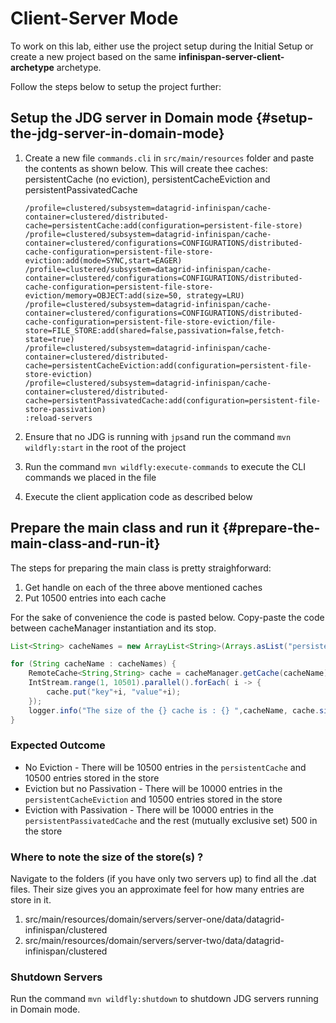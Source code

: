 # Client-Server Mode

To work on this lab, either use the project setup during the Initial Setup or create a new project based on the same **infinispan-server-client-archetype** archetype.

Follow the steps below to setup the project further:

## Setup the JDG server in Domain mode {#setup-the-jdg-server-in-domain-mode}

1. Create a new file `commands.cli` in `src/main/resources` folder and paste the contents as shown below. This will create thee caches: persistentCache \(no eviction\), persistentCacheEviction and persistentPassivatedCache

   ```text
   /profile=clustered/subsystem=datagrid-infinispan/cache-container=clustered/distributed-cache=persistentCache:add(configuration=persistent-file-store)
   /profile=clustered/subsystem=datagrid-infinispan/cache-container=clustered/configurations=CONFIGURATIONS/distributed-cache-configuration=persistent-file-store-eviction:add(mode=SYNC,start=EAGER)
   /profile=clustered/subsystem=datagrid-infinispan/cache-container=clustered/configurations=CONFIGURATIONS/distributed-cache-configuration=persistent-file-store-eviction/memory=OBJECT:add(size=50, strategy=LRU)
   /profile=clustered/subsystem=datagrid-infinispan/cache-container=clustered/configurations=CONFIGURATIONS/distributed-cache-configuration=persistent-file-store-eviction/file-store=FILE_STORE:add(shared=false,passivation=false,fetch-state=true)
   /profile=clustered/subsystem=datagrid-infinispan/cache-container=clustered/distributed-cache=persistentCacheEviction:add(configuration=persistent-file-store-eviction)
   /profile=clustered/subsystem=datagrid-infinispan/cache-container=clustered/distributed-cache=persistentPassivatedCache:add(configuration=persistent-file-store-passivation)
   :reload-servers
   ```

2. Ensure that no JDG is running with `jps`and run the command `mvn wildfly:start` in the root of the project
3. Run the command `mvn wildfly:execute-commands` to execute the CLI commands we placed in the file
4. Execute the client application code as described below

## Prepare the main class and run it {#prepare-the-main-class-and-run-it}

The steps for preparing the main class is pretty straighforward:

1. Get handle on each of the three above mentioned caches 
2. Put 10500 entries into each cache

For the sake of convenience the code is pasted below. Copy-paste the code between cacheManager instantiation and its stop.

```java
List<String> cacheNames = new ArrayList<String>(Arrays.asList("persistentCache","persistentCacheEviction","persistentPassivatedCache"));

for (String cacheName : cacheNames) {
    RemoteCache<String,String> cache = cacheManager.getCache(cacheName);
    IntStream.range(1, 10501).parallel().forEach( i -> {
        cache.put("key"+i, "value"+i);
    });         
    logger.info("The size of the {} cache is : {} ",cacheName, cache.size());
}
```

### Expected Outcome

* No Eviction -  There will be 10500 entries in the `persistentCache` and 10500 entries stored in the store
* Eviction but no Passivation  - There will be 10000 entries in the `persistentCacheEviction`  and 10500 entries stored in the store
* Eviction with Passivation  - There will be 10000 entries in the `persistentPassivatedCache` and the rest \(mutually exclusive set\) 500 in the store

### Where to note the size of the store\(s\) ?

Navigate to the folders \(if you have only two servers up\) to find all the .dat files. Their size gives you an approximate feel for how many entries are store in it.

1. src/main/resources/domain/servers/server-one/data/datagrid-infinispan/clustered
2. src/main/resources/domain/servers/server-two/data/datagrid-infinispan/clustered

### Shutdown Servers

Run the command `mvn wildfly:shutdown` to shutdown JDG servers running in Domain mode.


